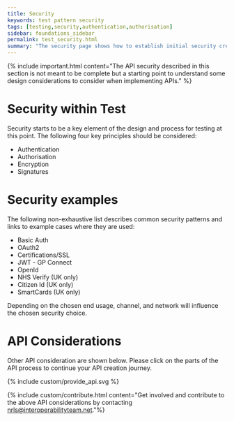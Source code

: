 ```yaml
---
title: Security
keywords: test pattern security
tags: [testing,security,authentication,authorisation]
sidebar: foundations_sidebar
permalink: test_security.html
summary: "The security page shows how to establish initial security credentials (where necessary) with the API provided"
---
```


{% include important.html content="The API security described in this section is not meant to be complete but a starting point to understand some design considerations to consider when implementing APIs." %}

# Security within Test

Security starts to be a key element of the design and process for testing at this point. The following four key principles should be considered:

- Authentication
- Authorisation
- Encryption
- Signatures

# Security examples

The following non-exhaustive list describes common security patterns and links to example cases where they are used:

- Basic Auth
- OAuth2
- Certifications/SSL
- JWT - GP Connect
- OpenId
- NHS Verify (UK only)
- Citizen Id (UK only)
- SmartCards (UK only)

Depending on the chosen end usage, channel, and network will influence the chosen security choice.

# API Considerations

Other API consideration are shown below. Please click on the parts of the API process to continue your API creation journey.

{% include custom/provide_api.svg %}

{% include custom/contribute.html content="Get involved and contribute to the above API considerations by contacting [nrls@interoperabilityteam.net](mailto:nrls@interoperabilityteam.net)."%}

